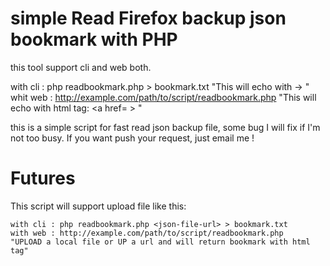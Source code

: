 # simple Read Firefox backup json bookmark with PHP #

this tool support cli and web both.

  with cli : php readbookmark.php > bookmark.txt    "This will echo with <bookmark-title> -> <bookmark-url>"
  whit web : http://example.com/path/to/script/readbookmark.php    "This will echo with html tag: <a href=<bookmark-url> > <bookmark-title> </a>"

  this is a simple script for fast read json backup file, some bug I will fix if I'm not too busy. If you want push your request, just email me !

# Futures #
  
  This script will support upload file like this:
    
    with cli : php readbookmark.php <json-file-url> > bookmark.txt
    with web : http://example.com/path/to/script/readbookmark.php   "UPLOAD a local file or UP a url and will return bookmark with html tag"
